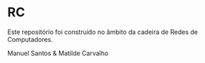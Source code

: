 # RC

Este repositório foi construído no âmbito da cadeira de Redes de Computadores.

Manuel Santos & Matilde Carvalho
